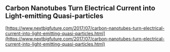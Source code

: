 ## Carbon Nanotubes Turn Electrical Current into Light-emitting Quasi-particles
  
  [https://www.nextbigfuture.com/2017/07/carbon-nanotubes-turn-electrical-current-into-light-emitting-quasi-particles.html](https://www.nextbigfuture.com/2017/07/carbon-nanotubes-turn-electrical-current-into-light-emitting-quasi-particles.html)
